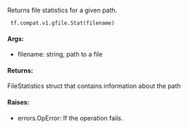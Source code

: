 Returns file statistics for a given path.

```
 tf.compat.v1.gfile.Stat(filename)
```
#### Args:
- filename: string, path to a file
#### Returns:
FileStatistics struct that contains information about the path
#### Raises:
- errors.OpError: If the operation fails.
